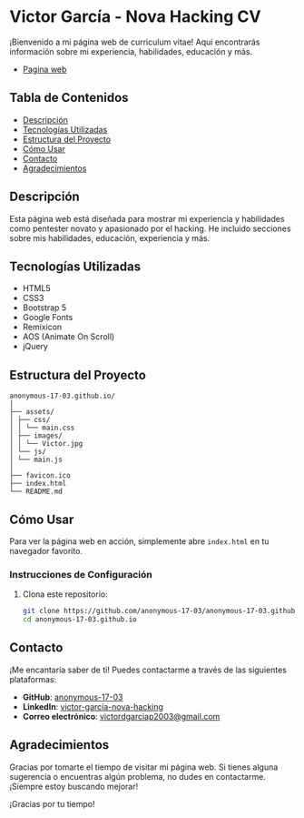 # Victor García - Nova Hacking CV

¡Bienvenido a mi página web de curriculum vitae! Aquí encontrarás información sobre mi experiencia, habilidades, educación y más.
- [Pagina web](https://anonymous-17-03.github.io/)


## Tabla de Contenidos

- [Descripción](#descripción)
- [Tecnologías Utilizadas](#tecnologías-utilizadas)
- [Estructura del Proyecto](#estructura-del-proyecto)
- [Cómo Usar](#cómo-usar)
- [Contacto](#contacto)
- [Agradecimientos](#agradecimientos)

## Descripción

Esta página web está diseñada para mostrar mi experiencia y habilidades como pentester novato y apasionado por el hacking. He incluido secciones sobre mis habilidades, educación, experiencia y más.

## Tecnologías Utilizadas

- HTML5
- CSS3
- Bootstrap 5
- Google Fonts
- Remixicon
- AOS (Animate On Scroll)
- jQuery

## Estructura del Proyecto

```
anonymous-17-03.github.io/
│
├── assets/
│ ├── css/
│ │ └── main.css
│ ├── images/
│ │ └── Victor.jpg
│ └── js/
│ └── main.js
│
├── favicon.ico
├── index.html
└── README.md
```

## Cómo Usar

Para ver la página web en acción, simplemente abre `index.html` en tu navegador favorito.

### Instrucciones de Configuración

1. Clona este repositorio:

   ```sh
   git clone https://github.com/anonymous-17-03/anonymous-17-03.github.io.git
   cd anonymous-17-03.github.io
   ```

## Contacto

¡Me encantaría saber de ti! Puedes contactarme a través de las siguientes plataformas:

- **GitHub**: [anonymous-17-03](https://github.com/anonymous-17-03)
- **LinkedIn**: [victor-garcía-nova-hacking](https://www.linkedin.com/in/victor-garc%C3%ADa-nova-hacking/)
- **Correo electrónico**: [victordgarciap2003@gmail.com](mailto:victordgarciap2003@gmail.com)

## Agradecimientos

Gracias por tomarte el tiempo de visitar mi página web. Si tienes alguna sugerencia o encuentras algún problema, no dudes en contactarme. ¡Siempre estoy buscando mejorar!

¡Gracias por tu tiempo!
